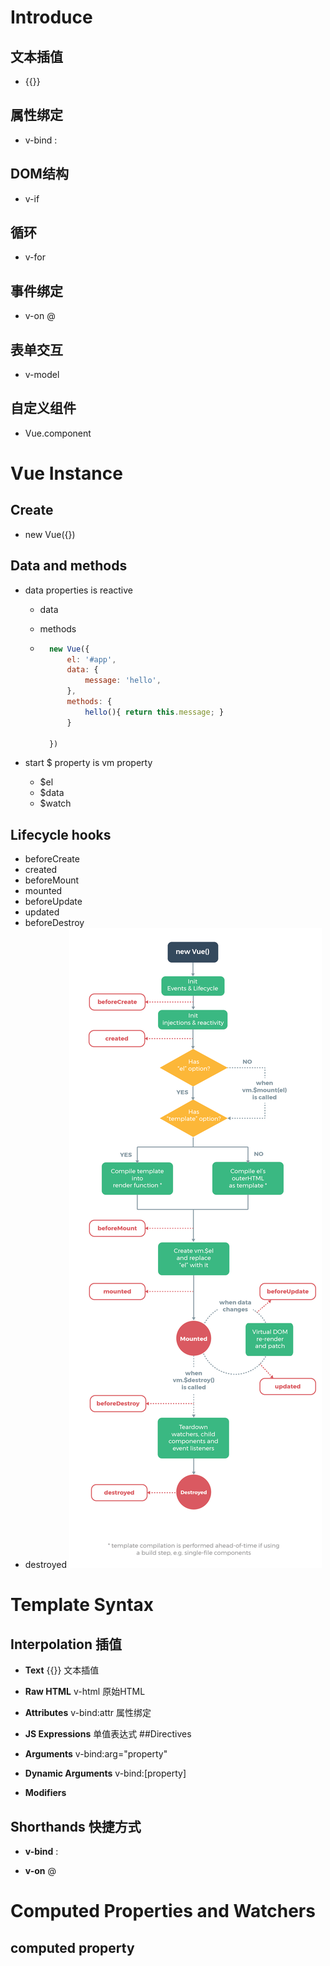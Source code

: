 # Introduce

## 文本插值
* {{}}
## 属性绑定
* v-bind :
## DOM结构
* v-if
## 循环
* v-for
## 事件绑定
* v-on @
## 表单交互
* v-model
## 自定义组件
* Vue.component

# Vue Instance
## Create
* new Vue({})
## Data and methods
* data properties is reactive

    * data 

    * methods

    * ```javascript
        new Vue({
        	el: '#app',
        	data: {
        		message: 'hello',
        	},
        	methods: {
        		hello(){ return this.message; }
        	}
        
        })
        ```

* start $ property is vm property
    * $el
    * $data
    * $watch
## Lifecycle hooks 
* beforeCreate
* created
* beforeMount
* mounted
* beforeUpdate
* updated
* beforeDestroy
* destroyed
![](lifecycle.png)

# Template Syntax
## Interpolation 插值

* **Text** {{}} 文本插值

* **Raw HTML** v-html 原始HTML

* **Attributes** v-bind:attr 属性绑定

* **JS Expressions** 单值表达式 
  ##Directives

* **Arguments** v-bind:arg="property"

* **Dynamic Arguments** v-bind:[property]

* **Modifiers** 

## Shorthands 快捷方式

* **v-bind** :

* **v-on** @

# Computed Properties and Watchers

## computed property

